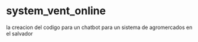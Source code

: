 # system_vent_online
la creacion del codigo para un chatbot 
para un sistema de agromercados en el salvador 
